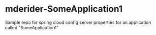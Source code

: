 # mderider-SomeApplication1
Sample repo for spring cloud config server properties for an application called "SomeApplication1"
